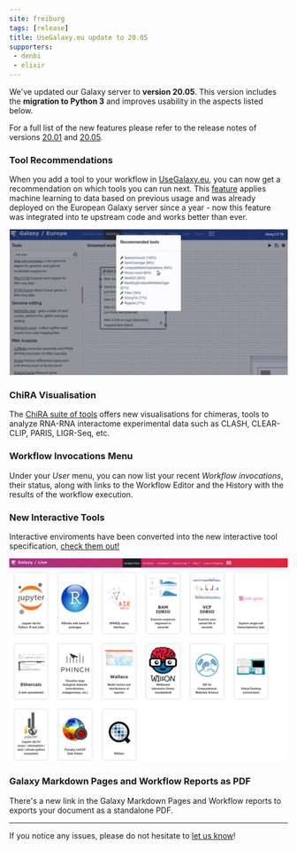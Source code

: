 ```yaml
---
site: freiburg
tags: [release]
title: UseGalaxy.eu update to 20.05
supporters:
 - denbi
 - elixir
---
```


We've updated our Galaxy server to **version 20.05**. This version includes the **migration to Python 3** and improves usability in the aspects listed below.


For a full list of the new features
please refer to the release notes of versions [20.01](https://docs.galaxyproject.org/en/master/releases/20.01_announce_user.html) and [20.05](https://docs.galaxyproject.org/en/master/releases/20.05_announce_user.html).


### Tool Recommendations

When you add a tool to your workflow in [UseGalaxy.eu](https://usegalaxy.eu/), you can now get a recommendation on which tools you can run next. This [feature](https://galaxyproject.eu/posts/2019/06/27/tool-prediction/) applies machine learning to data based on previous usage and was already deployed on the European Galaxy server since a year - now this feature was integrated into te upstream code and works better than ever.

![Tool Recommendations](/assets/media/2020-07-29_tool_prediction.jpg)

### ChiRA Visualisation

The [ChiRA suite of tools](https://galaxyproject.eu/posts/2020/03/24/rna-interactome/) offers new visualisations for chimeras, tools to analyze RNA-RNA interactome experimental data such as CLASH, CLEAR-CLIP, PARIS, LIGR-Seq, etc.

### Workflow Invocations Menu

Under your *User* menu, you can now list your recent *Workflow invocations*, their status, along with links to the Workflow Editor and the History with the results of the workflow execution.

### New Interactive Tools

Interactive enviroments have been converted into the new interactive tool specification, [check them out!](https://live.usegalaxy.eu/)

![New Interactive Tools](/assets/media/20.05-new-its.png)

### Galaxy Markdown Pages and Workflow Reports as PDF

There's a new link in the Galaxy Markdown Pages and Workflow reports to exports your document as a standalone PDF.

---

If you notice any issues, please do not hesitate to [let us know](mailto:galaxy@informatik.uni-freiburg.de)!
